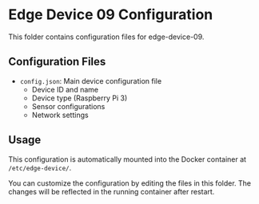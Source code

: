 # Edge Device 09 Configuration

This folder contains configuration files for edge-device-09.

## Configuration Files

- `config.json`: Main device configuration file
  - Device ID and name
  - Device type (Raspberry Pi 3)
  - Sensor configurations
  - Network settings

## Usage

This configuration is automatically mounted into the Docker container at `/etc/edge-device/`.

You can customize the configuration by editing the files in this folder. The changes will be reflected in the running container after restart.
